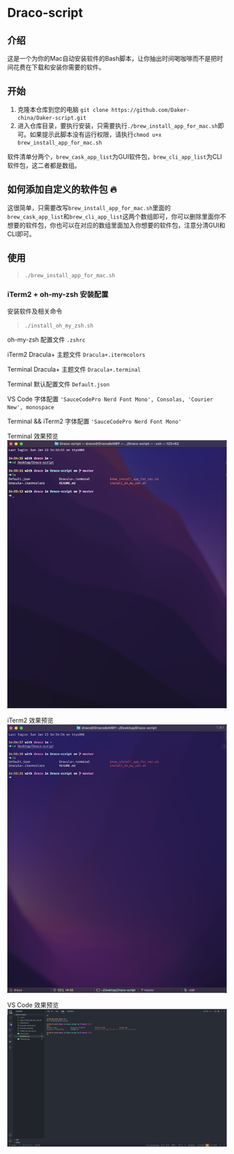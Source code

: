 # Draco-script

## 介绍

这是一个为你的Mac自动安装软件的Bash脚本，让你抽出时间喝咖啡而不是把时间花费在下载和安装你需要的软件。

## 开始

1. 克隆本仓库到您的电脑 `git clone https://github.com/Daker-china/Daker-script.git`
2. 进入仓库目录，要执行安装，只需要执行`./brew_install_app_for_mac.sh`即可。如果提示此脚本没有运行权限，请执行`chmod u+x brew_install_app_for_mac.sh`

软件清单分两个，`brew_cask_app_list`为GUI软件包，`brew_cli_app_list`为CLI软件包，这二者都是数组。

## 如何添加自定义的软件包 🔥

这很简单，只需要改写`brew_install_app_for_mac.sh`里面的`brew_cask_app_list`和`brew_cli_app_list`这两个数组即可，你可以删除里面你不想要的软件包，你也可以在对应的数组里面加入你想要的软件包，注意分清GUI和CLI即可。

## 使用

> `./brew_install_app_for_mac.sh`

### iTerm2 + oh-my-zsh 安装配置

安装软件及相关命令
> `./install_oh_my_zsh.sh` 

oh-my-zsh 配置文件
`.zshrc`

iTerm2 Dracula+ 主题文件
`Dracula+.itermcolors`

Terminal Dracula+ 主题文件
`Dracula+.terminal`

Terminal 默认配置文件
`Default.json`

VS Code 字体配置
`'SauceCodePro Nerd Font Mono', Consolas, 'Courier New', monospace`

Terminal && iTerm2 字体配置
`'SauceCodePro Nerd Font Mono'`

Terminal 效果预览
![Terminal](./img/Terminal.png)

iTerm2 效果预览
![iTerm2](./img/iTerm2.png)

VS Code 效果预览
![VS Code](./img/VS%20Code.png)
